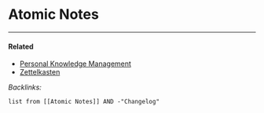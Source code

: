 # Atomic Notes

---

#### Related

* [Personal Knowledge Management](../2-Areas/MOCs/Personal%20Knowledge%20Management.md)
* [Zettelkasten](Zettelkasten.md)

*Backlinks:*

````dataview
list from [[Atomic Notes]] AND -"Changelog"
````
